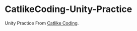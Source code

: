 # CatlikeCoding-Unity-Practice
Unity Practice From [Catlike Coding](https://catlikecoding.com/unity/tutorials/basics/).
